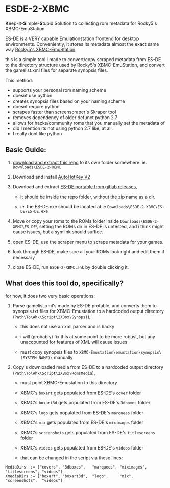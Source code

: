 # ESDE-2-XBMC
**K**eep-**I**t-**S**imple-**S**tupid Solution to collecting rom metadata for Rocky5's XBMC-EmuStation

ES-DE is a VERY capable Emulationstation frontend for desktop environments. Conveniently, it stores its metadata almost the exact same way [Rocky5's XBMC-EmuStation](https://github.com/Rocky5/XBMC-Emustation/tree/master) 

this is a simple tool I made to convert/copy scraped metadata from ES-DE to the directory structure used by Rocky5's XBMC-EmuStation, and convert the gamelist.xml files for separate synopsis files.

This method:
- supports your personal rom naming scheme
- doesnt use python
- creates synopsis files based on your naming scheme
- doesnt require python
- scrapes faster than screenscraper's Skraper tool
- removes dependency of older defunct python 2.7
- allows for hacks/community roms that you manually set the metadata of
- did I mention its not using python 2.7 like, at all.
- I really dont like python

## Basic Guide:

1. [download and extract this repo](https://github.com/EatPrilosec/ESDE-2-XBMC/archive/refs/heads/main.zip) to its own folder somewhere. ie. `Downloads\ESDE-2-XBMC`

2. Download and install [AutoHotKey V2](https://www.autohotkey.com/download/)

3. Download and extract [ES-DE portable from gitlab releases](https://gitlab.com/es-de/emulationstation-de/-/releases),

   - it should be inside the repo folder, without the zip name as a dir.

   - ie. the ES-DE.exe should be located at ie `Downloads\ESDE-2-XBMC\ES-DE\ES-DE.exe` 

5. Move or copy your roms to the ROMs folder inside `Downloads\ESDE-2-XBMC\ES-DE\` setting the ROMs dir in ES-DE is untested, and i think might cause issues, but a symlink should suffice.

6. open ES-DE, use the scraper menu to scrape metadata for your games.

7. look through ES-DE, make sure all your ROMs look right and edit them if necessary

8. close ES-DE, run `ESDE-2-XBMC.ahk` by double clicking it.


## What does this tool do, specifically?
for now, it does two very basic operations:

1. Parse gamelist.xml's made by ES-DE protable, and converts them to synopsis.txt files for XBMC-Emustation to a hardcoded output directory (`Path\To\Ahk\Script\2XBox\Synopsi`),

   - this does not use an xml parser and is hacky

   - i will (probably) fix this at some point to be more robust, but any unaccounted for features of XML will cause issues

   - must copy synopsis files to `XBMC-Emustation\emustation\synopsis\(SYSTEM NAME)\` manually

3. Copy's downloaded media from ES-DE to a hardcoded output directory (`Path\To\Ahk\Script\2XBox\RomsMedia`),

   - must point XBMC-Emustation to this directory
  
   - XBMC's `boxart` gets populated from ES-DE's `cover` folder
 
   - XBMC's `boxart3d` gets populated from ES-DE's `3dboxes` folder
  
   - XBMC's `logo` gets populated from ES-DE's `marquees` folder
  
   - XBMC's `mix` gets populated from ES-DE's `miximages` folder
  
   - XBMC's `screenshots` gets populated from ES-DE's `titlescreens` folder
  
   - XBMC's `videos` gets populated from ES-DE's `videos` folder
  
   - that can be changed in the script via these lines:

```
MediaDirs  := ["covers", "3dboxes",   "marquees", "miximages", "titlescreens", "videos"]
XmediaDirs := ["boxart", "boxart3d",  "logo",     "mix",       "screenshots",  "videos"]
```



